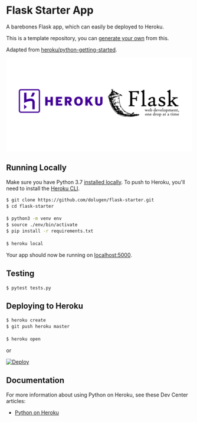 # Flask Starter App

A barebones Flask app, which can easily be deployed to Heroku.

This is a template repository, you can [generate your own](https://github.com/dolugen/flask-starter/generate) from this.

Adapted from [heroku/python-getting-started](https://github.com/heroku/python-getting-started).


![Heroku and Flask](header.png)

## Running Locally

Make sure you have Python 3.7 [installed locally](http://install.python-guide.org). To push to Heroku, you'll need to install the [Heroku CLI](https://devcenter.heroku.com/articles/heroku-cli).

```sh
$ git clone https://github.com/dolugen/flask-starter.git
$ cd flask-starter

$ python3 -m venv env
$ source ./env/bin/activate
$ pip install -r requirements.txt

$ heroku local
```

Your app should now be running on [localhost:5000](http://localhost:5000/).

## Testing

```
$ pytest tests.py
```

## Deploying to Heroku

```sh
$ heroku create
$ git push heroku master

$ heroku open
```
or

[![Deploy](https://www.herokucdn.com/deploy/button.svg)](https://heroku.com/deploy)

## Documentation

For more information about using Python on Heroku, see these Dev Center articles:

- [Python on Heroku](https://devcenter.heroku.com/categories/python)
